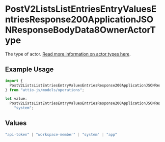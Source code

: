 # PostV2ListsListEntriesEntryValuesEntriesResponse200ApplicationJSONResponseBodyData8OwnerActorType

The type of actor. [Read more information on actor types here](/docs/actors).

## Example Usage

```typescript
import {
  PostV2ListsListEntriesEntryValuesEntriesResponse200ApplicationJSONResponseBodyData8OwnerActorType,
} from "attio-js/models/operations";

let value:
  PostV2ListsListEntriesEntryValuesEntriesResponse200ApplicationJSONResponseBodyData8OwnerActorType =
    "system";
```

## Values

```typescript
"api-token" | "workspace-member" | "system" | "app"
```